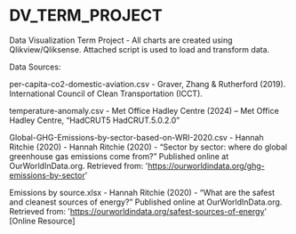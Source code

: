 # DV_TERM_PROJECT
Data Visualization Term Project - All charts are created using Qlikview/Qliksense. Attached script is used to load and transform data.

Data Sources:

per-capita-co2-domestic-aviation.csv - Graver, Zhang & Rutherford (2019). International Council of Clean Transportation (ICCT). 

temperature-anomaly.csv - Met Office Hadley Centre (2024) –  Met Office Hadley Centre, “HadCRUT5 HadCRUT.5.0.2.0”

Global-GHG-Emissions-by-sector-based-on-WRI-2020.csv - Hannah Ritchie (2020) - Hannah Ritchie (2020) - “Sector by sector: where do global greenhouse gas emissions come from?” Published online at OurWorldInData.org. Retrieved from: 'https://ourworldindata.org/ghg-emissions-by-sector' 

Emissions by source.xlsx -  Hannah Ritchie (2020) - “What are the safest and cleanest sources of energy?” Published online at OurWorldInData.org. Retrieved from: 'https://ourworldindata.org/safest-sources-of-energy' [Online Resource]





